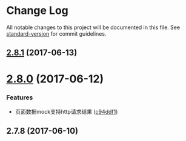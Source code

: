 # Change Log

All notable changes to this project will be documented in this file. See [standard-version](https://github.com/conventional-changelog/standard-version) for commit guidelines.

<a name="2.8.1"></a>
## [2.8.1](https://github.com/packingjs/generator-packing/compare/v2.8.0...v2.8.1) (2017-06-13)



<a name="2.8.0"></a>
# [2.8.0](https://github.com/packingjs/generator-packing/compare/v2.7.8...v2.8.0) (2017-06-12)


### Features

* 页面数据mock支持http请求结果 ([c94ddf1](https://github.com/packingjs/generator-packing/commit/c94ddf1))



<a name="2.7.8"></a>
## 2.7.8 (2017-06-10)
